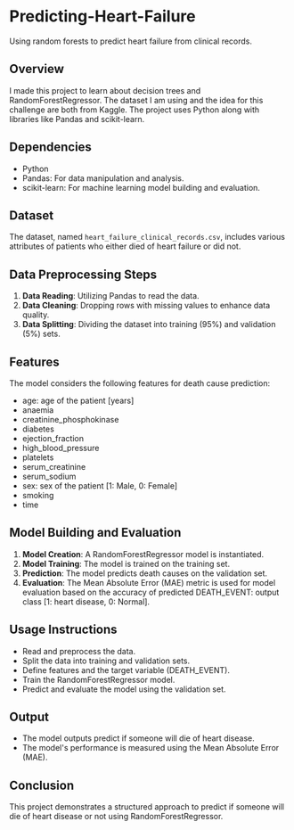# Predicting-Heart-Failure
Using random forests to predict heart failure from clinical records.

## Overview
I made this project to learn about decision trees and RandomForestRegressor. The dataset I am using and the idea for this challenge are both from Kaggle. The project uses Python along with libraries like Pandas and scikit-learn.

## Dependencies
- Python
- Pandas: For data manipulation and analysis.
- scikit-learn: For machine learning model building and evaluation.

## Dataset
The dataset, named `heart_failure_clinical_records.csv`, includes various attributes of patients who either died of heart failure or did not.

## Data Preprocessing Steps
1. **Data Reading**: Utilizing Pandas to read the data.
2. **Data Cleaning**: Dropping rows with missing values to enhance data quality.
3. **Data Splitting**: Dividing the dataset into training (95%) and validation (5%) sets.

## Features
The model considers the following features for death cause prediction:
- age: age of the patient [years]
- anaemia
- creatinine_phosphokinase
- diabetes
- ejection_fraction
- high_blood_pressure
- platelets
- serum_creatinine
- serum_sodium
- sex: sex of the patient [1: Male, 0: Female]
- smoking
- time

## Model Building and Evaluation
1. **Model Creation**: A RandomForestRegressor model is instantiated.
2. **Model Training**: The model is trained on the training set.
3. **Prediction**: The model predicts death causes on the validation set.
4. **Evaluation**: The Mean Absolute Error (MAE) metric is used for model evaluation based on the accuracy of predicted DEATH_EVENT: output class [1: heart disease, 0: Normal].

## Usage Instructions
- Read and preprocess the data.
- Split the data into training and validation sets.
- Define features and the target variable (DEATH_EVENT).
- Train the RandomForestRegressor model.
- Predict and evaluate the model using the validation set.

## Output
- The model outputs predict if someone will die of heart disease.
- The model's performance is measured using the Mean Absolute Error (MAE).

## Conclusion
This project demonstrates a structured approach to predict if someone will die of heart disease or not using RandomForestRegressor.
